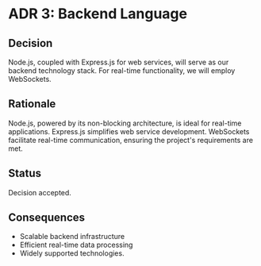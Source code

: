 # ADR 3: Backend Language

## Decision

Node.js, coupled with Express.js for web services, will serve as our backend technology stack. For real-time functionality, we will employ WebSockets.

## Rationale

Node.js, powered by its non-blocking architecture, is ideal for real-time applications. Express.js simplifies web service development. WebSockets facilitate real-time communication, ensuring the project's requirements are met.

## Status

Decision accepted.

## Consequences

- Scalable backend infrastructure
- Efficient real-time data processing
- Widely supported technologies.
